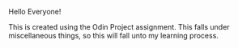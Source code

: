 Hello Everyone!

This is created using the Odin Project assignment. This falls under miscellaneous things,  so this will fall unto my learning process.
